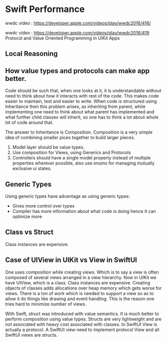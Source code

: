 # Swift Performance

wwdc video : https://developer.apple.com/videos/play/wwdc2016/416/

wwdc video : https://developer.apple.com/videos/play/wwdc2016/419
Protocol and Value Oriented Programming in UIKit Apps

## Local Reasoning

## How value types and protocols can make app better.
Code should be such that, when one looks at it, it is understandable without need to think about how it interacts with
rest of the code. This makes code easier to maintain, test and easier to write. When code is structured using Inheritance
then this problem arises, as inheriting from parent, while implementing one need to think about what parent has implemented
and what further child classes will inherit, so one has to think a lot about whole lot of code around that.

The answer to Inheritance is Composition. Composition is a very simple idea of combining smaller pices together to build
larger pieces.

1. Model layer should be value types.
2. Use composition for Views, using Generics and Protocols
3. Controllers should have a single model property instead of multiple properties wherever possible, also use enums for
managing mutually exclusive ui states.

## Generic Types
Using generic types have advantage as using generic types:
- Gives more control over types
- Compiler has more information about what code is doing hence it can optimize more

## Class vs Struct
Class instances are expensive. 

## Case of UIView in UIKit vs View in SwiftUI
One uses composition while creating views. Which is to say a view is often composed of several views arranged in a view
hierarchy. Now in UIKit we have UIView, which is a class. Class instances are expensive. Creating objects of classes adds
allocations over heap memory which gets worse for views. There is a ton of work which is needed to support a view so as to
allow it do things like drawing and event handling. This is the reason one tries hard to minimize number of views.

With Swift, struct was introduced with value semantics. It is much better to perform composition using value types. Structs
are very lightweight and are not associated with heavy cost associated with classes. In SwiftUI View is actually a protocol.
A SwiftUI view need to implement protocol View and all SwiftUI views are structs.
